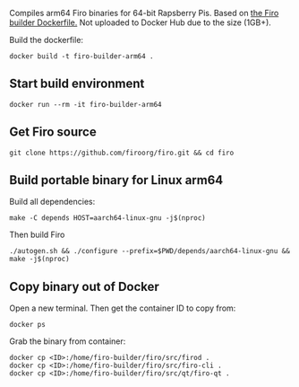 Compiles arm64 Firo binaries for 64-bit Rapsberry Pis. Based on [the Firo builder Dockerfile.](https://github.com/firoorg/firo/blob/master/contrib/docker/builder/Dockerfile) Not uploaded to Docker Hub due to the size (1GB+).

Build the dockerfile:
```
docker build -t firo-builder-arm64 .
```
## Start build environment
```
docker run --rm -it firo-builder-arm64
```
## Get Firo source
```
git clone https://github.com/firoorg/firo.git && cd firo
```
## Build portable binary for Linux arm64
Build all dependencies:
```
make -C depends HOST=aarch64-linux-gnu -j$(nproc)
```
Then build Firo
```
./autogen.sh && ./configure --prefix=$PWD/depends/aarch64-linux-gnu && make -j$(nproc)
```
## Copy binary out of Docker
Open a new terminal. Then get the container ID to copy from:
```
docker ps
```
Grab the binary from container:

```
docker cp <ID>:/home/firo-builder/firo/src/firod .
docker cp <ID>:/home/firo-builder/firo/src/firo-cli .
docker cp <ID>:/home/firo-builder/firo/src/qt/firo-qt .
```
